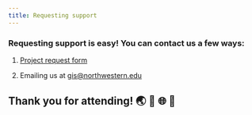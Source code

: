 ```yaml
---
title: Requesting support
---
```


### Requesting support is easy! You can contact us a few ways:

1) [Project request form](https://app.smartsheet.com/b/form/2f2ec327e6164f83b588b7bbe2e2b56f)

2) Emailing us at [gis@northwestern.edu](gis@northwestern.edu)


## Thank you for attending! 🌏 🎉 🌐 💚
